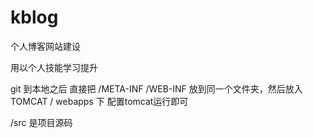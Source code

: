 # kblog

个人博客网站建设

用以个人技能学习提升

git 到本地之后 直接把
/META-INF
/WEB-INF
放到同一个文件夹，然后放入 TOMCAT / webapps 下
配置tomcat运行即可

/src 是项目源码
